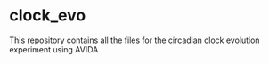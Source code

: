 # clock_evo
This repository contains all the files for the circadian clock evolution experiment using AVIDA
